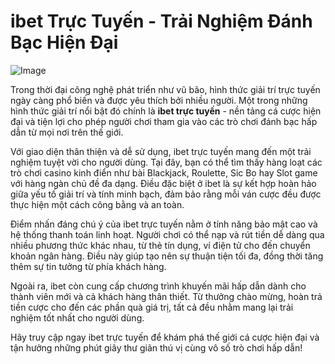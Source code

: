 # ibet Trực Tuyến - Trải Nghiệm Đánh Bạc Hiện Đại

![Image](https://github.com/user-attachments/assets/bd51ea9f-0666-407b-a7a7-98ead6de688c)

Trong thời đại công nghệ phát triển như vũ bão, hình thức giải trí trực tuyến ngày càng phổ biến và được yêu thích bởi nhiều người. Một trong những hình thức giải trí nổi bật đó chính là **ibet trực tuyến** - nền tảng cá cược hiện đại và tiện lợi cho phép người chơi tham gia vào các trò chơi đánh bạc hấp dẫn từ mọi nơi trên thế giới.

Với giao diện thân thiện và dễ sử dụng, ibet trực tuyến mang đến một trải nghiệm tuyệt vời cho người dùng. Tại đây, bạn có thể tìm thấy hàng loạt các trò chơi casino kinh điển như bài Blackjack, Roulette, Sic Bo hay Slot game với hàng ngàn chủ đề đa dạng. Điều đặc biệt ở ibet là sự kết hợp hoàn hảo giữa yếu tố giải trí và tính minh bạch, đảm bảo rằng mỗi ván cược đều được thực hiện một cách công bằng và an toàn.

Điểm nhấn đáng chú ý của ibet trực tuyến nằm ở tính năng bảo mật cao và hệ thống thanh toán linh hoạt. Người chơi có thể nạp và rút tiền dễ dàng qua nhiều phương thức khác nhau, từ thẻ tín dụng, ví điện tử cho đến chuyển khoản ngân hàng. Điều này giúp tạo nên sự thuận tiện tối đa, đồng thời tăng thêm sự tin tưởng từ phía khách hàng.

Ngoài ra, ibet còn cung cấp chương trình khuyến mãi hấp dẫn dành cho thành viên mới và cả khách hàng thân thiết. Từ thưởng chào mừng, hoàn trả tiền cược cho đến các phần quà giá trị, tất cả đều nhằm mang lại trải nghiệm tốt nhất cho người dùng.

Hãy truy cập ngay ibet trực tuyến để khám phá thế giới cá cược hiện đại và tận hưởng những phút giây thư giãn thú vị cùng vô số trò chơi hấp dẫn!